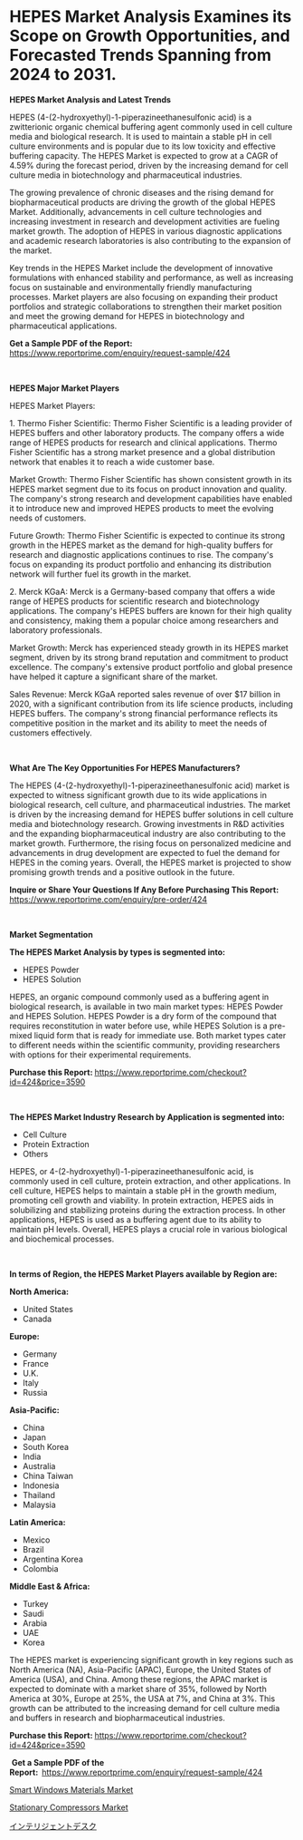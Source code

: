 <p><h1>HEPES Market Analysis Examines its Scope on Growth Opportunities, and Forecasted Trends Spanning from 2024 to 2031.</h1></p><p><strong>HEPES Market Analysis and Latest Trends</strong></p>
<p><p>HEPES (4-(2-hydroxyethyl)-1-piperazineethanesulfonic acid) is a zwitterionic organic chemical buffering agent commonly used in cell culture media and biological research. It is used to maintain a stable pH in cell culture environments and is popular due to its low toxicity and effective buffering capacity. The HEPES Market is expected to grow at a CAGR of 4.59% during the forecast period, driven by the increasing demand for cell culture media in biotechnology and pharmaceutical industries.</p><p>The growing prevalence of chronic diseases and the rising demand for biopharmaceutical products are driving the growth of the global HEPES Market. Additionally, advancements in cell culture technologies and increasing investment in research and development activities are fueling market growth. The adoption of HEPES in various diagnostic applications and academic research laboratories is also contributing to the expansion of the market.</p><p>Key trends in the HEPES Market include the development of innovative formulations with enhanced stability and performance, as well as increasing focus on sustainable and environmentally friendly manufacturing processes. Market players are also focusing on expanding their product portfolios and strategic collaborations to strengthen their market position and meet the growing demand for HEPES in biotechnology and pharmaceutical applications.</p></p>
<p><strong>Get a Sample PDF of the Report:&nbsp;</strong> <a href="https://www.reportprime.com/enquiry/request-sample/424">https://www.reportprime.com/enquiry/request-sample/424</a></p>
<p>&nbsp;</p>
<p><strong>HEPES Major Market Players</strong></p>
<p><p>HEPES Market Players:</p><p>1. Thermo Fisher Scientific: Thermo Fisher Scientific is a leading provider of HEPES buffers and other laboratory products. The company offers a wide range of HEPES products for research and clinical applications. Thermo Fisher Scientific has a strong market presence and a global distribution network that enables it to reach a wide customer base.</p><p>Market Growth: Thermo Fisher Scientific has shown consistent growth in its HEPES market segment due to its focus on product innovation and quality. The company's strong research and development capabilities have enabled it to introduce new and improved HEPES products to meet the evolving needs of customers.</p><p>Future Growth: Thermo Fisher Scientific is expected to continue its strong growth in the HEPES market as the demand for high-quality buffers for research and diagnostic applications continues to rise. The company's focus on expanding its product portfolio and enhancing its distribution network will further fuel its growth in the market.</p><p>2. Merck KGaA: Merck is a Germany-based company that offers a wide range of HEPES products for scientific research and biotechnology applications. The company's HEPES buffers are known for their high quality and consistency, making them a popular choice among researchers and laboratory professionals.</p><p>Market Growth: Merck has experienced steady growth in its HEPES market segment, driven by its strong brand reputation and commitment to product excellence. The company's extensive product portfolio and global presence have helped it capture a significant share of the market.</p><p>Sales Revenue: Merck KGaA reported sales revenue of over $17 billion in 2020, with a significant contribution from its life science products, including HEPES buffers. The company's strong financial performance reflects its competitive position in the market and its ability to meet the needs of customers effectively.</p></p>
<p>&nbsp;</p>
<p><strong>What Are The Key Opportunities For HEPES Manufacturers?</strong></p>
<p><p>The HEPES (4-(2-hydroxyethyl)-1-piperazineethanesulfonic acid) market is expected to witness significant growth due to its wide applications in biological research, cell culture, and pharmaceutical industries. The market is driven by the increasing demand for HEPES buffer solutions in cell culture media and biotechnology research. Growing investments in R&D activities and the expanding biopharmaceutical industry are also contributing to the market growth. Furthermore, the rising focus on personalized medicine and advancements in drug development are expected to fuel the demand for HEPES in the coming years. Overall, the HEPES market is projected to show promising growth trends and a positive outlook in the future.</p></p>
<p><strong>Inquire or Share Your Questions If Any Before Purchasing This Report:</strong> <a href="https://www.reportprime.com/enquiry/pre-order/424">https://www.reportprime.com/enquiry/pre-order/424</a></p>
<p>&nbsp;</p>
<p><strong>Market Segmentation</strong></p>
<p><strong>The HEPES Market Analysis by types is segmented into:</strong></p>
<p><ul><li>HEPES Powder</li><li>HEPES Solution</li></ul></p>
<p><p>HEPES, an organic compound commonly used as a buffering agent in biological research, is available in two main market types: HEPES Powder and HEPES Solution. HEPES Powder is a dry form of the compound that requires reconstitution in water before use, while HEPES Solution is a pre-mixed liquid form that is ready for immediate use. Both market types cater to different needs within the scientific community, providing researchers with options for their experimental requirements.</p></p>
<p><strong>Purchase this Report:&nbsp;</strong><a href="https://www.reportprime.com/checkout?id=424&price=3590">https://www.reportprime.com/checkout?id=424&price=3590</a></p>
<p>&nbsp;</p>
<p><strong>The HEPES Market Industry Research by Application is segmented into:</strong></p>
<p><ul><li>Cell Culture</li><li>Protein Extraction</li><li>Others</li></ul></p>
<p><p>HEPES, or 4-(2-hydroxyethyl)-1-piperazineethanesulfonic acid, is commonly used in cell culture, protein extraction, and other applications. In cell culture, HEPES helps to maintain a stable pH in the growth medium, promoting cell growth and viability. In protein extraction, HEPES aids in solubilizing and stabilizing proteins during the extraction process. In other applications, HEPES is used as a buffering agent due to its ability to maintain pH levels. Overall, HEPES plays a crucial role in various biological and biochemical processes.</p></p>
<p>&nbsp;</p>
<p><strong>In terms of Region, the HEPES Market Players available by Region are:</strong></p>
<p>
    <p> <strong> North America: </strong>
        <ul>
            <li>United States</li>
            <li>Canada</li>
        </ul>
        </p> 
    <p> <strong> Europe: </strong>
        <ul>
            <li>Germany</li>
            <li>France</li>
            <li>U.K.</li>
            <li>Italy</li>
            <li>Russia</li>
        </ul>
        </p> 
    <p> <strong> Asia-Pacific: </strong>
        <ul>
            <li>China</li>
            <li>Japan</li>
            <li>South Korea</li>
            <li>India</li>
            <li>Australia</li>
            <li>China Taiwan</li>
            <li>Indonesia</li>
            <li>Thailand</li>
            <li>Malaysia</li>
        </ul>
        </p> 
    <p> <strong> Latin America: </strong>
        <ul>
            <li>Mexico</li>
            <li>Brazil</li>
            <li>Argentina Korea</li>
            <li>Colombia</li>
        </ul>
        </p> 
    <p> <strong> Middle East & Africa: </strong>
        <ul>
            <li>Turkey</li>
            <li>Saudi</li>
            <li>Arabia</li>
            <li>UAE</li>
            <li>Korea</li>
        </ul>
    </p>
    </p>
<p><p>The HEPES market is experiencing significant growth in key regions such as North America (NA), Asia-Pacific (APAC), Europe, the United States of America (USA), and China. Among these regions, the APAC market is expected to dominate with a market share of 35%, followed by North America at 30%, Europe at 25%, the USA at 7%, and China at 3%. This growth can be attributed to the increasing demand for cell culture media and buffers in research and biopharmaceutical industries.</p></p>
<p><strong>Purchase this Report: </strong><a href="https://www.reportprime.com/checkout?id=424&price=3590">https://www.reportprime.com/checkout?id=424&price=3590</a></p>
<p>&nbsp;<strong>Get a Sample PDF of the Report:&nbsp;&nbsp;</strong><a href="https://www.reportprime.com/enquiry/request-sample/424">https://www.reportprime.com/enquiry/request-sample/424</a></p>
<p><strong></strong></p>
<p><p><a href="https://github.com/jj19131/Market-Research-Report-List-1/blob/main/smart-windows-materials-market.md">Smart Windows Materials Market</a></p><p><a href="https://nifty-kite-d51.notion.site/Stationary-Compressors-Market-Size-Market-Share-and-Global-Market-Analysis-Report-2024-2031-b49f7b2bc8b74b4fbb970a448e2a235f">Stationary Compressors Market</a></p><p><a href="https://medium.com/@barrycuda1974/%E3%82%A4%E3%83%B3%E3%83%86%E3%83%AA%E3%82%B8%E3%82%A7%E3%83%B3%E3%83%88%E3%83%87%E3%82%B9%E3%82%AF%E5%B8%82%E5%A0%B4%E8%A6%8F%E6%A8%A1%E3%81%A8%E5%B8%82%E5%A0%B4%E5%8B%95%E5%90%91-%E5%AE%8C%E5%85%A8%E3%81%AA%E6%A5%AD%E7%95%8C%E6%A6%82%E8%A6%81-2024%E5%B9%B4%E3%81%8B%E3%82%892031%E5%B9%B4-d9de3bc81f7f">インテリジェントデスク</a></p></p>